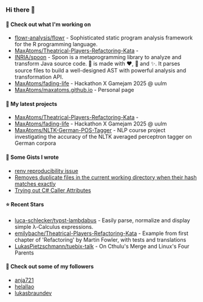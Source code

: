 ### Hi there 👋

#### 👷 Check out what I'm working on

- [flowr-analysis/flowr](https://github.com/flowr-analysis/flowr) - Sophisticated static program analysis framework for the R programming language.
- [MaxAtoms/Theatrical-Players-Refactoring-Kata](https://github.com/MaxAtoms/Theatrical-Players-Refactoring-Kata) - 
- [INRIA/spoon](https://github.com/INRIA/spoon) - Spoon is a metaprogramming library to analyze and transform Java source code. :spoon: is made with :heart:, :beers: and :sparkles:. It parses source files to build a well-designed AST with powerful analysis and transformation API.
- [MaxAtoms/fading-life](https://github.com/MaxAtoms/fading-life) - Hackathon X Gamejam 2025 @ uulm
- [MaxAtoms/maxatoms.github.io](https://github.com/MaxAtoms/maxatoms.github.io) - Personal page

#### 🌱 My latest projects

- [MaxAtoms/Theatrical-Players-Refactoring-Kata](https://github.com/MaxAtoms/Theatrical-Players-Refactoring-Kata) - 
- [MaxAtoms/fading-life](https://github.com/MaxAtoms/fading-life) - Hackathon X Gamejam 2025 @ uulm
- [MaxAtoms/NLTK-German-POS-Tagger](https://github.com/MaxAtoms/NLTK-German-POS-Tagger) - NLP course project investigating the accuracy of the NLTK averaged perceptron tagger on German corpora

#### 📓 Some Gists I wrote

- [renv reproducibility issue](https://gist.github.com/fa19949eb41f7bdc24277cc49a73de2f)
- [Removes duplicate files in the current working directory when their hash matches exactly](https://gist.github.com/adb1a103726545c84d591b7be5eec134)
- [Trying out C# Caller Attributes](https://gist.github.com/9b9f14f7bab6d7ed7a64316d211d5f5d)

#### ⭐ Recent Stars

- [luca-schlecker/typst-lambdabus](https://github.com/luca-schlecker/typst-lambdabus) - Easily parse, normalize and display simple λ-Calculus expressions.
- [emilybache/Theatrical-Players-Refactoring-Kata](https://github.com/emilybache/Theatrical-Players-Refactoring-Kata) - Example from first chapter of &#39;Refactoring&#39; by Martin Fowler, with tests and translations
- [LukasPietzschmann/tuebix-talk](https://github.com/LukasPietzschmann/tuebix-talk) - On Cthulu&#39;s Merge and Linux&#39;s Four Parents

#### 👯 Check out some of my followers

- [anja721](https://github.com/anja721)
- [helallao](https://github.com/helallao)
- [lukasbraundev](https://github.com/lukasbraundev)
